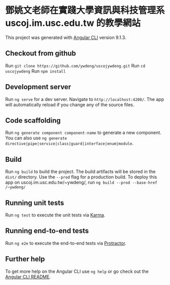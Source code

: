 # 鄧姚文老師在實踐大學資訊與科技管理系 uscoj.im.usc.edu.tw 的教學網站

This project was generated with [Angular CLI](https://github.com/angular/angular-cli) version 9.1.3.

## Checkout from github

Run `git clone https://github.com/ywdeng/uscojywdeng.git`
Run `cd uscojywdeng`
Run `npm install`

## Development server

Run `ng serve` for a dev server. Navigate to `http://localhost:4200/`. The app will automatically reload if you change any of the source files.

## Code scaffolding

Run `ng generate component component-name` to generate a new component. You can also use `ng generate directive|pipe|service|class|guard|interface|enum|module`.

## Build

Run `ng build` to build the project. The build artifacts will be stored in the `dist/` directory. Use the `--prod` flag for a production build.
To deploy this app on uscoj.im.usc.edu.tw/~ywdeng/, run `ng build --prod --base-href /~ywdeng/`

## Running unit tests

Run `ng test` to execute the unit tests via [Karma](https://karma-runner.github.io).

## Running end-to-end tests

Run `ng e2e` to execute the end-to-end tests via [Protractor](http://www.protractortest.org/).

## Further help

To get more help on the Angular CLI use `ng help` or go check out the [Angular CLI README](https://github.com/angular/angular-cli/blob/master/README.md).
